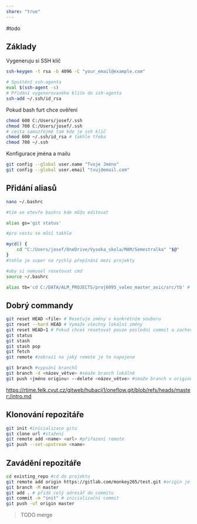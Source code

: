 ```yaml
---
share: "true"
---
```

 #todo

## Základy
Vygeneruju si SSH klíč
``` bash
ssh-keygen -t rsa -b 4096 -C "your_email@example.com"
```

```bash
# Spuštění ssh-agenta
eval $(ssh-agent -s)
# Přidání vygenerovaného klíče do ssh-agenta 
ssh-add ~/.ssh/id_rsa
```
Pokud bash furt chce ověření
```bash
chmod 600 C:/Users/josef/.ssh
chmod 700 C:/Users/josef/.ssh
# cesta samozřejmě tam kde je ssh klíč
chmod 600 ~/.ssh/id_rsa # takhle třeba 
chmod 700 ~/.ssh
```
Konfigurace jména a mailu
```bash
git config --global user.name "Tvoje Jméno" 
git config --global user.email "tvuj@email.com"
```
## Přidání aliasů
```bash
nano ~/.bashrc

#tím se otevře bashrc kde můžu editovat 

alias gs='git status'

#pro cestu se můsí takhle

mycd() {
    cd "C:/Users/josef/OneDrive/Vysoka_skola/MAM/Semestralka" "$@"
}
#tohle je super na rychlý přepínání mezi projekty

#aby si nemusel resetovat cmd
source ~/.bashrc

alias tb='cd C:/DATA/ALM_PROJECTS/proj6095_valeo_master_asic/src/tb' # tohle mi nějak nefungovalo

```
## Dobrý commandy
```bash
git reset HEAD <file> # Resetuje změny v konkrétním souboru 
git reset --hard HEAD # Vymaže všechny lokální změny
git reset HEAD~1 # Pokud chceš resetovat pouze poslední commit a zachovat změny, které jsi v něm provedl.
git status
git stash
git stash pop
git fetch
git remote #zobrazí na jaký remote je to napojeno

git branch #vypsání branchů
git branch -d <název_větve> #smaže branch lokálně
git push <jméno originu> --delete <název_větve> #smaže branch v originu

```
https://rtime.felk.cvut.cz/gitweb/hubacji1/oneflow.git/blob/refs/heads/master:/intro.md

## Klonování repozitáře

```bash
git init #inicializace gitu
git clone url #stažení
git remote add <name> <url> #přiřazení remote
git push --set-upstream <name>
```


## Zavádění repozitáře
```bash
cd existing_repo #cd do projektu
git remote add origin https://gitlab.com/monkey265/test.git #origin je jmeno 
git branch -M master
git add . # přidá celý adresář do commitu
git commit -m "init" # inicializační commit
git push -uf origin master

```

> TODO merge